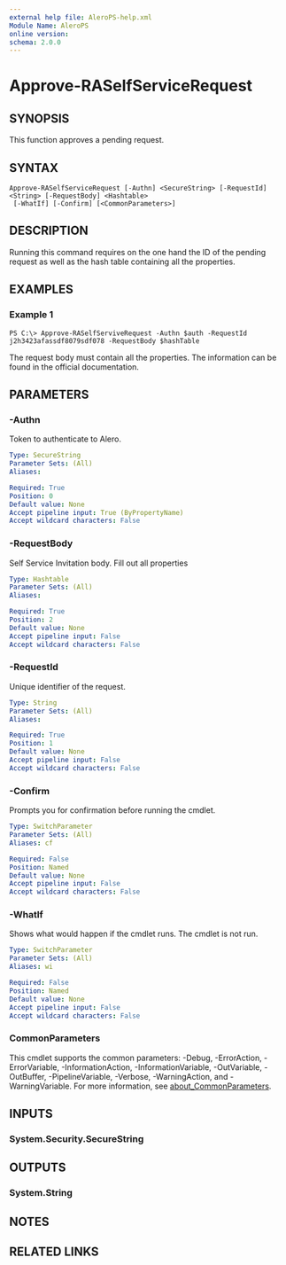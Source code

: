 ```yaml
---
external help file: AleroPS-help.xml
Module Name: AleroPS
online version:
schema: 2.0.0
---
```


# Approve-RASelfServiceRequest

## SYNOPSIS
This function approves a pending request.

## SYNTAX

```
Approve-RASelfServiceRequest [-Authn] <SecureString> [-RequestId] <String> [-RequestBody] <Hashtable>
 [-WhatIf] [-Confirm] [<CommonParameters>]
```

## DESCRIPTION
Running this command requires on the one hand the ID of the pending request as well as the hash table containing all the properties.

## EXAMPLES

### Example 1
```
PS C:\> Approve-RASelfServiveRequest -Authn $auth -RequestId j2h3423afassdf8079sdf078 -RequestBody $hashTable
```

The request body must contain all the properties.
The information can be found in the official documentation.

## PARAMETERS

### -Authn
Token to authenticate to Alero.

```yaml
Type: SecureString
Parameter Sets: (All)
Aliases:

Required: True
Position: 0
Default value: None
Accept pipeline input: True (ByPropertyName)
Accept wildcard characters: False
```

### -RequestBody
Self Service Invitation body.
Fill out all properties

```yaml
Type: Hashtable
Parameter Sets: (All)
Aliases:

Required: True
Position: 2
Default value: None
Accept pipeline input: False
Accept wildcard characters: False
```

### -RequestId
Unique identifier of the request.

```yaml
Type: String
Parameter Sets: (All)
Aliases:

Required: True
Position: 1
Default value: None
Accept pipeline input: False
Accept wildcard characters: False
```

### -Confirm
Prompts you for confirmation before running the cmdlet.

```yaml
Type: SwitchParameter
Parameter Sets: (All)
Aliases: cf

Required: False
Position: Named
Default value: None
Accept pipeline input: False
Accept wildcard characters: False
```

### -WhatIf
Shows what would happen if the cmdlet runs. The cmdlet is not run.

```yaml
Type: SwitchParameter
Parameter Sets: (All)
Aliases: wi

Required: False
Position: Named
Default value: None
Accept pipeline input: False
Accept wildcard characters: False
```

### CommonParameters
This cmdlet supports the common parameters: -Debug, -ErrorAction, -ErrorVariable, -InformationAction, -InformationVariable, -OutVariable, -OutBuffer, -PipelineVariable, -Verbose, -WarningAction, and -WarningVariable. For more information, see [about_CommonParameters](http://go.microsoft.com/fwlink/?LinkID=113216).

## INPUTS

### System.Security.SecureString
## OUTPUTS

### System.String
## NOTES

## RELATED LINKS
